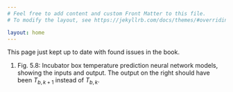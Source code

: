 ```yaml
---
# Feel free to add content and custom Front Matter to this file.
# To modify the layout, see https://jekyllrb.com/docs/themes/#overriding-theme-defaults

layout: home
---
```


This page just kept up to date with found issues in the book.

1. Fig. 5.8: Incubator box temperature prediction neural network models, showing the
inputs and output. The output on the right should have been $T_{b,k+1}$ instead of $T_{b,k}$.

